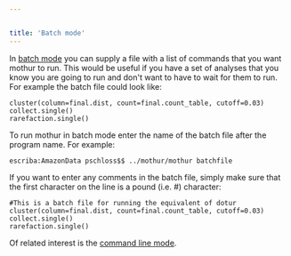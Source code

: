 ```yaml
---


title: 'Batch mode'
---
```

In [batch mode](batch_mode) you can supply a file with a list
of commands that you want mothur to run. This would be useful if you
have a set of analyses that you know you are going to run and don\'t
want to have to wait for them to run. For example the batch file could
look like:

    cluster(column=final.dist, count=final.count_table, cutoff=0.03)
    collect.single()
    rarefaction.single() 

To run mothur in batch mode enter the name of the batch file after the
program name. For example:

    escriba:AmazonData pschloss$$ ../mothur/mothur batchfile

If you want to enter any comments in the batch file, simply make sure
that the first character on the line is a pound (i.e. \#) character:

    #This is a batch file for running the equivalent of dotur
    cluster(column=final.dist, count=final.count_table, cutoff=0.03)
    collect.single()
    rarefaction.single()

Of related interest is the [command line
mode](command_line_mode).

